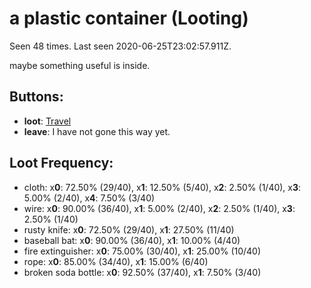 # a plastic container (Looting)

Seen 48 times. Last seen 2020-06-25T23:02:57.911Z.

maybe something useful is inside.

## Buttons:

- **loot**: [Travel](Travel-travel.md)
- **leave**: I have not gone this way yet.

## Loot Frequency:

  - cloth: x**0**: 72.50% (29/40), x**1**: 12.50% (5/40), x**2**: 2.50% (1/40), x**3**: 5.00% (2/40), x**4**: 7.50% (3/40)
  - wire: x**0**: 90.00% (36/40), x**1**: 5.00% (2/40), x**2**: 2.50% (1/40), x**3**: 2.50% (1/40)
  - rusty knife: x**0**: 72.50% (29/40), x**1**: 27.50% (11/40)
  - baseball bat: x**0**: 90.00% (36/40), x**1**: 10.00% (4/40)
  - fire extinguisher: x**0**: 75.00% (30/40), x**1**: 25.00% (10/40)
  - rope: x**0**: 85.00% (34/40), x**1**: 15.00% (6/40)
  - broken soda bottle: x**0**: 92.50% (37/40), x**1**: 7.50% (3/40)